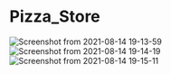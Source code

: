 # Pizza_Store
![Screenshot from 2021-08-14 19-13-59](https://user-images.githubusercontent.com/71354731/129461384-ad532d6e-4c91-4b7a-9e2c-a0644ec130b7.png)
![Screenshot from 2021-08-14 19-14-19](https://user-images.githubusercontent.com/71354731/129461385-001a429f-7753-4831-98ce-2f23b916ba80.png)
![Screenshot from 2021-08-14 19-15-11](https://user-images.githubusercontent.com/71354731/129461389-ccdb2d38-d236-4197-b621-2c87ad466bbd.png)
